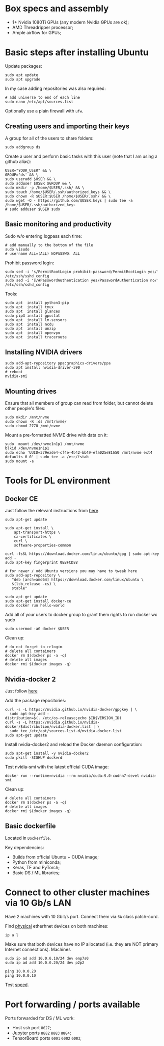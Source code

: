 # **Box specs and assembly**

- 1+ Nvidia 1080Ti GPUs (any modern Nvidia GPUs are ok);
- AMD Threadripper processor;
- Ample airflow for GPUs;

# **Basic steps after installing Ubuntu**

Update packages:
```
sudo apt update
sudo apt upgrade
```
In my case adding repositories was also required:

```
# add universe to end of each line
sudo nano /etc/apt/sources.list
```

Optionally use a plain firewall with `ufw`.

## **Creating users and importing their keys**

A group for all of the users to share folders:
```
sudo addgroup ds
```
Create a user and perform basic tasks with this user (note that I am using a github alias):
```
USER="YOUR_USER" && \
GROUP='ds' && \
sudo useradd $USER && \
sudo adduser $USER $GROUP && \
sudo mkdir -p /home/$USER/.ssh/ && \
sudo touch /home/$USER/.ssh/authorized_keys && \
sudo chown -R $USER:$USER /home/$USER/.ssh/ && \
sudo wget -O - https://github.com/$USER.keys | sudo tee -a /home/$USER/.ssh/authorized_keys
# sudo adduser $USER sudo
```

## **Basic monitoring and productivity**

Sudo w/o entering logpass each time:
```
# add manually to the bottom of the file
sudo visudo
# username ALL=(ALL) NOPASSWD: ALL
```

Prohibit password login:
```
sudo sed -i 's/PermitRootLogin prohibit-password/PermitRootLogin yes/' /etc/ssh/sshd_config
sudo sed -i 's/#PasswordAuthentication yes/PasswordAuthentication no/' /etc/ssh/sshd_config
```

Tools:

```
sudo apt  install python3-pip
sudo apt  install tmux
sudo apt  install glances
sudo pip3 install gpustat
sudo apt  install lm-sensors
sudo apt  install ncdu
sudo apt  install unzip
sudo apt  install openvpn
sudo apt  install traceroute
```


## **Installing NVIDIA drivers**

```
sudo add-apt-repository ppa:graphics-drivers/ppa
sudo apt install nvidia-driver-390
# reboot
nvidia-smi
```

## **Mounting drives**
Ensure that all members of group can read from folder, but cannot delete other people's files:
```
sudo mkdir /mnt/nvme
sudo chown -R :ds /mnt/nvme/
sudo chmod 2770 /mnt/nvme
```

Mount a pre-formatted NVME drive with data on it:
```
sudo  mount /dev/nvme1n1p1 /mnt/nvme
blkid /dev/nvme1n1p1
sudo echo 'UUID=379eade4-cf4e-4b42-bb49-efa025e81650 /mnt/nvme ext4 defaults 0 0' | sudo tee -a /etc/fstab
sudo mount -a
```

# **Tools for DL environment**

## **Docker CE**

Just follow the relevant instructions from [here](https://docs.docker.com/install/linux/docker-ce/ubuntu/#install-using-the-repository).

```
sudo apt-get update

sudo apt-get install \
    apt-transport-https \
    ca-certificates \
    curl \
    software-properties-common

curl -fsSL https://download.docker.com/linux/ubuntu/gpg | sudo apt-key add -
sudo apt-key fingerprint 0EBFCD88

# for newer / odd Ubuntu versions you may have to tweak here
sudo add-apt-repository \
   "deb [arch=amd64] https://download.docker.com/linux/ubuntu \
   $(lsb_release -cs) \
   stable"

sudo apt-get update
sudo apt-get install docker-ce
sudo docker run hello-world
```

Add all of your users to docker group to grant them rights to run docker wo sudo
```
sudo usermod -aG docker $USER
```
Clean up:
```
# do not forget to relogin
# delete all containers
docker rm $(docker ps -a -q)
# delete all images
docker rmi $(docker images -q)
```

## **Nvidia-docker 2**


Just follow [here](https://github.com/NVIDIA/nvidia-docker)

Add the package repositories:
```
curl -s -L https://nvidia.github.io/nvidia-docker/gpgkey | \
  sudo apt-key add -
distribution=$(. /etc/os-release;echo $ID$VERSION_ID)
curl -s -L https://nvidia.github.io/nvidia-docker/$distribution/nvidia-docker.list | \
  sudo tee /etc/apt/sources.list.d/nvidia-docker.list
sudo apt-get update
```
Install nvidia-docker2 and reload the Docker daemon configuration:
```
sudo apt-get install -y nvidia-docker2
sudo pkill -SIGHUP dockerd
```
Test nvidia-smi with the latest official CUDA image:
```
docker run --runtime=nvidia --rm nvidia/cuda:9.0-cudnn7-devel nvidia-smi
```
Clean up:
```
# delete all containers
docker rm $(docker ps -a -q)
# delete all images
docker rmi $(docker images -q)
```
## **Basic dockerfile**

Located in `Dockerfile`.

Key dependencies:
- Builds from official Ubuntu + CUDA image;
- Python from miniconda;
- Keras, TF and PyTorch;
- Basic DS / ML libraries;


# **Connect to other cluster machines via 10 Gb/s LAN**

Have 2 machines with 10 Gbit/s port. Connect them via `6A` class patch-cord.

Find [physical](https://askubuntu.com/questions/22835/how-to-network-two-ubuntu-computers-using-ethernet-without-a-router) etherhnet devices on both machines:
```
ip a l
```
Make sure that both devices have no IP allocated (i.e. they are NOT primary Internet connections).
Machines
```
sudo ip ad add 10.0.0.10/24 dev enp7s0
sudo ip ad add 10.0.0.20/24 dev p2p2
```

```
ping 10.0.0.20
ping 10.0.0.10
```

Test [speed](https://www.cyberciti.biz/faq/how-to-test-the-network-speedthroughput-between-two-linux-servers/).


# **Port forwarding / ports available**

Ports forwarded for DS / ML work:
- Host ssh port `8027`;
- Jupyter ports `8882` `8883` `8884`;
- TensorBoard ports `6001` `6002` `6003`;

